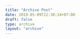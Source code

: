 ```yaml
---
title: "Archive Post"
date: 2019-05-09T22:30:24+07:00
draft: false
type: archive
layout: "archive"
---
```



